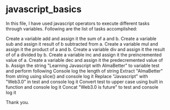 # javascript_basics


In this file, I have used javascript operators to execute different tasks through variables. 
Following are the list of tasks accomplished:

Create a variable add and assign it the sum of a and b.
Create a variable sub and assign it result of b subtracted from a.
Create a variable mul and assign it the product of a and b.
Create a variable div and assign it the result of of a divided by b.
Create a variable inc and assign it the preincremented value of a.
Create a variable dec and assign it the predecremented value of b.
Assign the string "Learning Javascript with AlmaBetter" to variable test and perform following
  Console log the length of string
  Extract "AlmaBetter" from string using slice() and console log it
  Replace "Javascript" with "Web3.0" in test and console log it
  Convert test to upper case using built in function and console log it
  Concat "Web3.0 is future" to test and console log it

Thank you.
